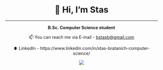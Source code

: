 <h1 align="center">👋 Hi, I’m Stas</h1>

***

**<p align="center">B.Sc. Computer Science student</p>**
<p align="center">📫 You can reach me via E-mail - <a href="mailto:bstasb@gmail.com">bstasb@gmail.com</a></p>
<p align="center">⬆️ LinkedIn - https://www.linkedin.com/in/stas-bratanich-computer-science/</p>

<p align="center">
  <a href="https://skillicons.dev">
    <img src="https://skillicons.dev/icons?i=c,cpp,cs,java,py,html,css,mysql,kotlin,androidstudio&perline=4" />
  </a>
</p>

<!--
[![Top Langs](https://github-readme-stats.vercel.app/api/top-langs/?username=StasBratanich)](https://github.com/StasBratanich/github-readme-stats)
-->



